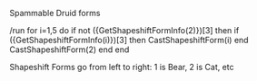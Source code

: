 Spammable Druid forms

/run for i=1,5 do if not ({GetShapeshiftFormInfo(2)})[3] then if ({GetShapeshiftFormInfo(i)})[3] then CastShapeshiftForm(i) end CastShapeshiftForm(2) end end


Shapeshift Forms go from left to right: 1 is Bear, 2 is Cat, etc